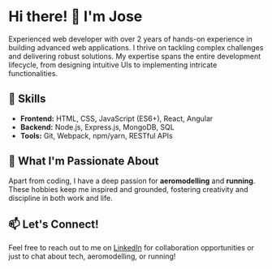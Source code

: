 # Hi there! 👋 I'm Jose

Experienced web developer with over 2 years of hands-on experience in building advanced web applications. I thrive on tackling complex challenges and delivering robust solutions. My expertise spans the entire development lifecycle, from designing intuitive UIs to implementing intricate functionalities.

## 🔧 Skills

- **Frontend:** HTML, CSS, JavaScript (ES6+), React, Angular
- **Backend:** Node.js, Express.js, MongoDB, SQL
- **Tools:** Git, Webpack, npm/yarn, RESTful APIs

## 🚀 What I'm Passionate About

Apart from coding, I have a deep passion for **aeromodelling** and **running**. These hobbies keep me inspired and grounded, fostering creativity and discipline in both work and life.

## 📫 Let's Connect!

Feel free to reach out to me on [LinkedIn](https://www.linkedin.com/in/jose-manuel-osorio/) for collaboration opportunities or just to chat about tech, aeromodelling, or running!
